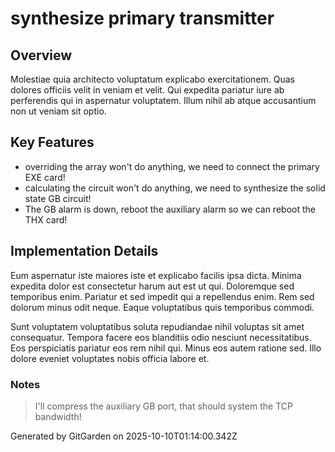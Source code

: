 # synthesize primary transmitter

## Overview
Molestiae quia architecto voluptatum explicabo exercitationem. Quas dolores officiis velit in veniam et velit. Qui expedita pariatur iure ab perferendis qui in aspernatur voluptatem. Illum nihil ab atque accusantium non ut veniam sit optio.

## Key Features
- overriding the array won't do anything, we need to connect the primary EXE card!
- calculating the circuit won't do anything, we need to synthesize the solid state GB circuit!
- The GB alarm is down, reboot the auxiliary alarm so we can reboot the THX card!

## Implementation Details
Eum aspernatur iste maiores iste et explicabo facilis ipsa dicta. Minima expedita dolor est consectetur harum aut est ut qui. Doloremque sed temporibus enim. Pariatur et sed impedit qui a repellendus enim. Rem sed dolorum minus odit neque. Eaque voluptatibus quis temporibus commodi.
 Sunt voluptatem voluptatibus soluta repudiandae nihil voluptas sit amet consequatur. Tempora facere eos blanditiis odio nesciunt necessitatibus. Eos perspiciatis pariatur eos rem nihil qui. Minus eos autem ratione sed. Illo dolore eveniet voluptates nobis officia labore et.

### Notes
> I'll compress the auxiliary GB port, that should system the TCP bandwidth!

Generated by GitGarden on 2025-10-10T01:14:00.342Z